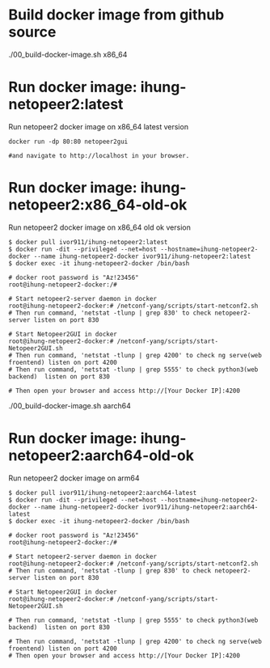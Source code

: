 # Build docker image from github source #

./00_build-docker-image.sh x86_64

# Run docker image: ihung-netopeer2:latest #

Run netopeer2 docker image on x86_64 latest version
```
docker run -dp 80:80 netopeer2gui

#and navigate to http://localhost in your browser.
```


# Run docker image: ihung-netopeer2:x86_64-old-ok #

Run netopeer2 docker image on x86_64 old ok version
```
$ docker pull ivor911/ihung-netopeer2:latest
$ docker run -dit --privileged --net=host --hostname=ihung-netopeer2-docker --name ihung-netopeer2-docker ivor911/ihung-netopeer2:latest
$ docker exec -it ihung-netopeer2-docker /bin/bash

# docker root password is "Az!23456"
root@ihung-netopeer2-docker:/#

# Start netopeer2-server daemon in docker
root@ihung-netopeer2-docker:# /netconf-yang/scripts/start-netconf2.sh
# Then run command, 'netstat -tlunp | grep 830' to check netopeer2-server listen on port 830

# Start Netopeer2GUI in docker
root@ihung-netopeer2-docker:# /netconf-yang/scripts/start-Netopeer2GUI.sh
# Then run command, 'netstat -tlunp | grep 4200' to check ng serve(web froentend) listen on port 4200
# Then run command, 'netstat -tlunp | grep 5555' to check python3(web backend)  listen on port 830

# Then open your browser and access http://[Your Docker IP]:4200
```

./00_build-docker-image.sh aarch64

# Run docker image: ihung-netopeer2:aarch64-old-ok #

Run netopeer2 docker image on arm64
```
$ docker pull ivor911/ihung-netopeer2:aarch64-latest
$ docker run -dit --privileged --net=host --hostname=ihung-netopeer2-docker --name ihung-netopeer2-docker ivor911/ihung-netopeer2:aarch64-latest
$ docker exec -it ihung-netopeer2-docker /bin/bash

# docker root password is "Az!23456"
root@ihung-netopeer2-docker:/#

# Start netopeer2-server daemon in docker
root@ihung-netopeer2-docker:# /netconf-yang/scripts/start-netconf2.sh
# Then run command, 'netstat -tlunp | grep 830' to check netopeer2-server listen on port 830

# Start Netopeer2GUI in docker
root@ihung-netopeer2-docker:# /netconf-yang/scripts/start-Netopeer2GUI.sh

# Then run command, 'netstat -tlunp | grep 5555' to check python3(web backend)  listen on port 830

# Then run command, 'netstat -tlunp | grep 4200' to check ng serve(web froentend) listen on port 4200
# Then open your browser and access http://[Your Docker IP]:4200
```

